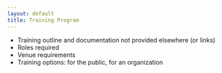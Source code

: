 ```yaml
---
layout: default
title: Training Program
---
```


<ul>
  
  
  <li>Training outline and documentation not provided elsewhere (or links)</li>
  
  
  <li>Roles required</li>
  
  
  <li>Venue requirements</li>
  
  
  <li>Training options: for the public, for an organization</li>


</ul>
